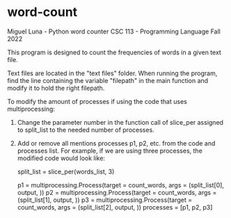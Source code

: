 # word-count
Miguel Luna - Python word counter
CSC 113 - Programming Language Fall 2022

This program is designed to count the frequencies of words in a given text file.

Text files are located in the "text files" folder. When running the program, find the line containing the variable "filepath" in the main function and
modify it to hold the right filepath.

To modify the amount of processes if using the code that uses multiprocessing:
1. Change the parameter number in the function call of slice_per assigned to split_list
to the needed number of processes.
2. Add or remove all mentions processes p1, p2, etc. from the code and processes list.
For example, if we are using three processes, the modified code would look like:

    split_list = slice_per(words_list, 3)

    p1 = multiprocessing.Process(target = count_words, args = (split_list[0], output, ))
    p2 = multiprocessing.Process(target = count_words, args = (split_list[1], output, ))
    p3 = multiprocessing.Process(target = count_words, args = (split_list[2], output, )) 
    processes = [p1, p2, p3]
